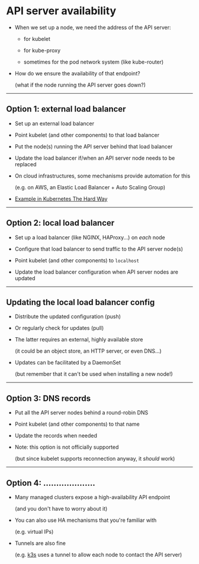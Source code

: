 # API server availability

- When we set up a node, we need the address of the API server:

  - for kubelet

  - for kube-proxy

  - sometimes for the pod network system (like kube-router)

- How do we ensure the availability of that endpoint?

  (what if the node running the API server goes down?)

---

## Option 1: external load balancer

- Set up an external load balancer

- Point kubelet (and other components) to that load balancer

- Put the node(s) running the API server behind that load balancer

- Update the load balancer if/when an API server node needs to be replaced

- On cloud infrastructures, some mechanisms provide automation for this

  (e.g. on AWS, an Elastic Load Balancer + Auto Scaling Group)

- [Example in Kubernetes The Hard Way](https://github.com/kelseyhightower/kubernetes-the-hard-way/blob/master/docs/08-bootstrapping-kubernetes-controllers.md#the-kubernetes-frontend-load-balancer)

---

## Option 2: local load balancer

- Set up a load balancer (like NGINX, HAProxy...) on *each* node

- Configure that load balancer to send traffic to the API server node(s)

- Point kubelet (and other components) to `localhost`

- Update the load balancer configuration when API server nodes are updated

---

## Updating the local load balancer config

- Distribute the updated configuration (push)

- Or regularly check for updates (pull)

- The latter requires an external, highly available store
 
  (it could be an object store, an HTTP server, or even DNS...)

- Updates can be facilitated by a DaemonSet

  (but remember that it can't be used when installing a new node!)

---

## Option 3: DNS records

- Put all the API server nodes behind a round-robin DNS

- Point kubelet (and other components) to that name

- Update the records when needed

- Note: this option is not officially supported

  (but since kubelet supports reconnection anyway, it *should* work)

---

## Option 4: ....................

- Many managed clusters expose a high-availability API endpoint

  (and you don't have to worry about it)

- You can also use HA mechanisms that you're familiar with

  (e.g. virtual IPs)

- Tunnels are also fine

  (e.g. [k3s](https://k3s.io/) uses a tunnel to allow each node to contact the API server)
